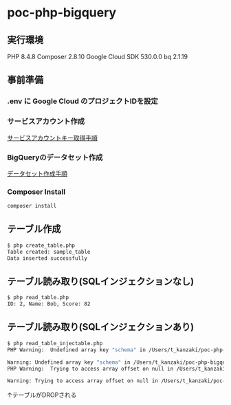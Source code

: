 # poc-php-bigquery

## 実行環境
PHP 8.4.8
Composer 2.8.10
Google Cloud SDK 530.0.0
bq 2.1.19

## 事前準備

### .env に Google Cloud のプロジェクトIDを設定

### サービスアカウント作成
[サービスアカウントキー取得手順](./docs/サービスアカウントキー取得手順.md)

### BigQueryのデータセット作成
[データセット作成手順](./docs/データセット作成手順.md)

### Composer Install
```sh
composer install
```

## テーブル作成
```sh
$ php create_table.php
Table created: sample_table
Data inserted successfully
```

## テーブル読み取り(SQLインジェクションなし)
```sh
$ php read_table.php
ID: 2, Name: Bob, Score: 82
```

## テーブル読み取り(SQLインジェクションあり)
```sh
$ php read_table_injectable.php 
PHP Warning:  Undefined array key "schema" in /Users/t_kanzaki/poc-php-bigquery/vendor/google/cloud-bigquery/src/QueryResults.php on line 170

Warning: Undefined array key "schema" in /Users/t_kanzaki/poc-php-bigquery/vendor/google/cloud-bigquery/src/QueryResults.php on line 170
PHP Warning:  Trying to access array offset on null in /Users/t_kanzaki/poc-php-bigquery/vendor/google/cloud-bigquery/src/QueryResults.php on line 170

Warning: Trying to access array offset on null in /Users/t_kanzaki/poc-php-bigquery/vendor/google/cloud-bigquery/src/QueryResults.php on line 170
```

↑テーブルがDROPされる
